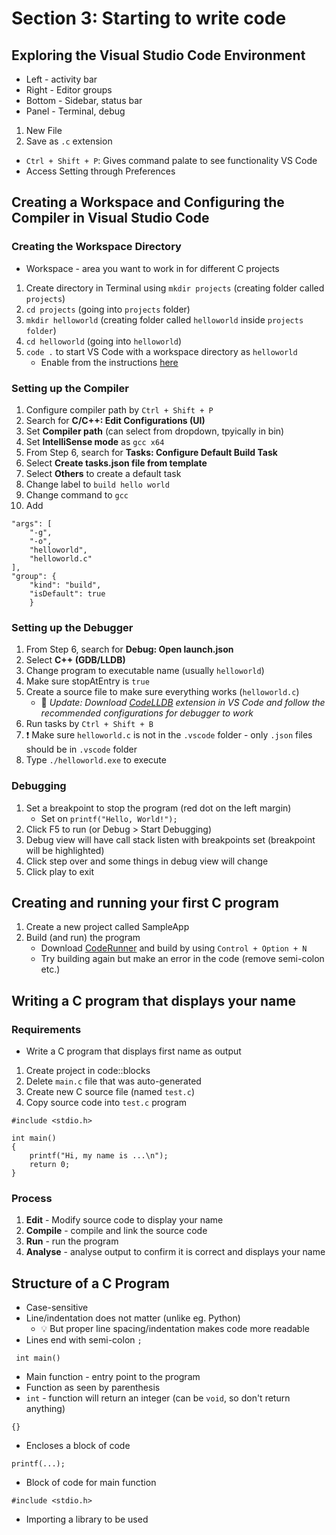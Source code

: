 # Section 3: Starting to write code

## Exploring the Visual Studio Code Environment
* Left - activity bar
* Right - Editor groups
* Bottom - Sidebar, status bar
* Panel - Terminal, debug

1. New File
2. Save as `.c` extension

* `Ctrl + Shift + P`: Gives command palate to see functionality VS Code
* Access Setting through Preferences

## Creating a Workspace and Configuring the Compiler in Visual Studio Code

### Creating the Workspace Directory
* Workspace - area you want to work in for different C projects
1. Create directory in Terminal using `mkdir projects` (creating folder called `projects`)
2. `cd projects` (going into `projects` folder)
3. `mkdir helloworld` (creating folder called `helloworld` inside `projects folder`)
4. `cd helloworld` (going into `helloworld`)
5. `code .` to start VS Code with a workspace directory as `helloworld`
    - Enable from the instructions [here](https://code.visualstudio.com/docs/setup/mac)

### Setting up the Compiler
1. Configure compiler path by `Ctrl + Shift + P`
2. Search for **C/C++: Edit Configurations (UI)**
3. Set **Compiler path** (can select from dropdown, tpyically in bin)
4.  Set **IntelliSense mode** as `gcc x64`
5. From Step 6, search for **Tasks: Configure Default Build Task**
6. Select **Create tasks.json file from template**
7. Select **Others** to create a default task
8. Change label to `build hello world`
9. Change command to `gcc`
10. Add
```
"args": [
    "-g",
    "-o",
    "helloworld",
    "helloworld.c"
],
"group": {
    "kind": "build",
    "isDefault": true
    }
```

### Setting up the Debugger
1. From Step 6, search for **Debug: Open launch.json**
2. Select **C++ (GDB/LLDB)**
3. Change program to executable name (usually `helloworld`)
4. Make sure stopAtEntry is `true`
5. Create a source file to make sure everything works (`helloworld.c`)
    * 🌵 *Update: Download [CodeLLDB](https://marketplace.visualstudio.com/items?itemName=vadimcn.vscode-lldb) extension in VS Code and follow the recommended configurations for debugger to work*
6. Run tasks by `Ctrl + Shift + B`
7. ❗️ Make sure `helloworld.c` is not in the `.vscode` folder - only `.json` files should be in `.vscode` folder
8. Type `./helloworld.exe` to execute

### Debugging
1. Set a breakpoint to stop the program (red dot on the left margin)
    * Set on `printf("Hello, World!");`
2. Click F5 to run (or Debug > Start Debugging)
3. Debug view will have call stack listen with breakpoints set (breakpoint will be highlighted)
4. Click step over and some things in debug view will change
5. Click play to exit

## Creating and running your first C program

1. Create a new project called SampleApp
2. Build (and run) the program
    * Download [CodeRunner](https://marketplace.visualstudio.com/items?itemName=formulahendry.code-runner) and build by using `Control + Option + N`
    * Try building again but make an error in the code (remove semi-colon etc.)

## Writing a C program that displays your name

### Requirements
* Write a C program that displays first name as output
1. Create project in code::blocks
2. Delete `main.c` file that was auto-generated
3. Create new C source file (named `test.c`)
4. Copy source code into `test.c` program

```
#include <stdio.h>

int main()
{
    printf("Hi, my name is ...\n");
    return 0;
}
```

### Process
1. **Edit** - Modify source code to display your name
2. **Compile** - compile and link the source code
3. **Run** - run the program
4. **Analyse** - analyse output to confirm it is correct and displays your name

## Structure of a C Program

* Case-sensitive
* Line/indentation does not matter (unlike eg. Python)
    * 💡 But proper line spacing/indentation makes code more readable
* Lines end with semi-colon `;`

` int main()`
* Main function - entry point to the program
* Function as seen by parenthesis
* `int` - function will return an integer (can be `void`, so don't return anything)

`{}`
* Encloses a block of code

`printf(...);`
* Block of code for main function

`#include <stdio.h>`
* Importing a library to be used
